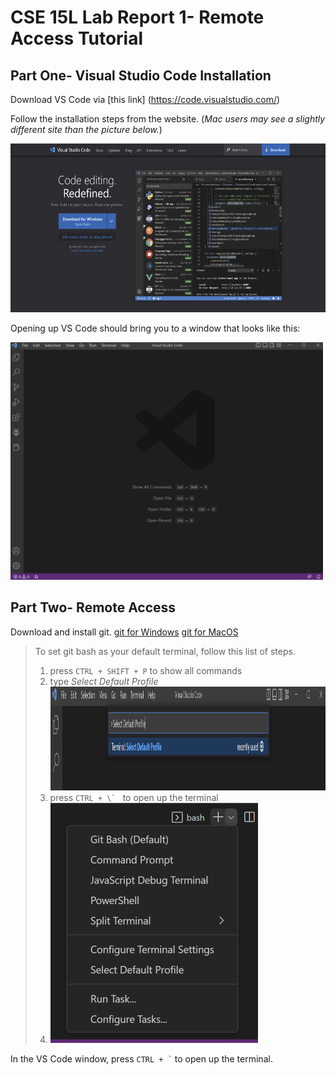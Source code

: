 # **CSE 15L Lab Report 1- Remote Access Tutorial**

## Part One- Visual Studio Code Installation

Download VS Code via [this link] (https://code.visualstudio.com/)

Follow the installation steps from the website. (*Mac users may see a slightly different site than the picture below.*)

<img src="labreportone_vs_1.png" alt="." title="." width="580" height="270" />

Opening up VS Code should bring you to a window that looks like this:

<img src="labreportone_vs_2.png" alt="." title="." width="500" height="380" />

## Part Two- Remote Access

Download and install git.
[git for Windows](https://gitforwindows.org/)
[git for MacOS](https://git-scm.com/download/mac)

> To set git bash as your default terminal, follow this list of steps.
> 1. press ```CTRL + SHIFT + P``` to show all commands
> 2. type *Select Default Profile* <img src="labreportone_ra_1.png" alt="." title="." width="1266" height="166" />
> 3. press ```CTRL + \` ``` to open up the terminal
> 4. <img src="labreportone_ra_2.png" alt="." title="." width="332" height="384" />


In the VS Code window, press ``` CTRL + ` ``` to open up the terminal.



